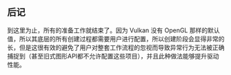 ## 后记

到这里为止，所有的准备工作就结束了。因为 Vulkan 没有 OpenGL 那样的默认值，所以其底层的所有创建过程都需要用户进行配置，所以创建阶段会显得非常的长，但是这很有效的避免了用户对整套工作流程的忽视而导致异常行为无法被正确捕捉到（甚至旧式图形API都不允许配置这些项目），并且此种做法能够提升驱动性能。
